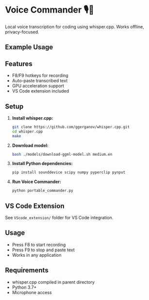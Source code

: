 # Voice Commander 🎙🫡
Local voice transcription for coding using whisper.cpp. Works offline, privacy-focused.

## Example Usage



## Features
- F8/F9 hotkeys for recording
- Auto-paste transcribed text
- GPU acceleration support
- VS Code extension included

## Setup
1. **Install whisper.cpp:**
   ```bash
   git clone https://github.com/ggerganov/whisper.cpp.git
   cd whisper.cpp
   make
   ```

2. **Download model:**
   ```bash
   bash ./models/download-ggml-model.sh medium.en
   ```

3. **Install Python dependencies:**
   ```bash
   pip install sounddevice scipy numpy pyperclip pynput
   ```

4. **Run Voice Commander:**
   ```bash
   python portable_commander.py
   ```

## VS Code Extension
See `VScode_extension/` folder for VS Code integration.

## Usage
- Press F8 to start recording
- Press F9 to stop and paste text
- Works in any application

## Requirements
- whisper.cpp compiled in parent directory
- Python 3.7+
- Microphone access 

